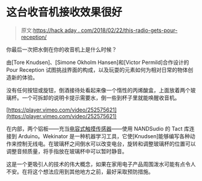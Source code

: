 # 这台收音机接收效果很好

> 原文:[https://hack aday . com/2018/02/22/this-radio-gets-pour-reception/](https://hackaday.com/2018/02/22/this-radio-gets-pour-reception/)

你最后一次把水倒在你的收音机上是什么时候？

由[Tore Knudsen]、[Simone Okholm Hansen]和[Victor Permild]合作设计的 Pour Reception 试图挑战界面的构成，以及玩耍的元素如何为相对日常的物体创造新的体验。

没有任何按钮或旋钮，倒酒接待处看起来像一个惰性的丙烯酸盒，上面放着两个玻璃杯。一个可拆卸的说明卡提示需要水，倒一些到杯子里就能唤醒收音机。

[https://player.vimeo.com/video/252575621](https://player.vimeo.com/video/252575621)

在内部，两个铝板——充当[电容式触摸传感器](https://hackaday.com/2015/11/30/conjuring-capacitive-touch-sensors-from-paper-and-aluminum-foil/)——使用 NANDSudio 的 Tact 库连接到 Arduino。Wekinator 是一种机器学习工具，它使[Knudsen]能够编写各种动作来控制无线电。在玻璃杯之间倒水可以改变电台，旋转和调整玻璃杯的位置可以调整音频质量，将手指放在玻璃杯中可以暂时静音。

这是一个更吸引人的技术的伟大概念，如果在家用电子产品周围泼水可能有点令人不安。在将这个想法应用到其他地方之前，最好采取预防措施。